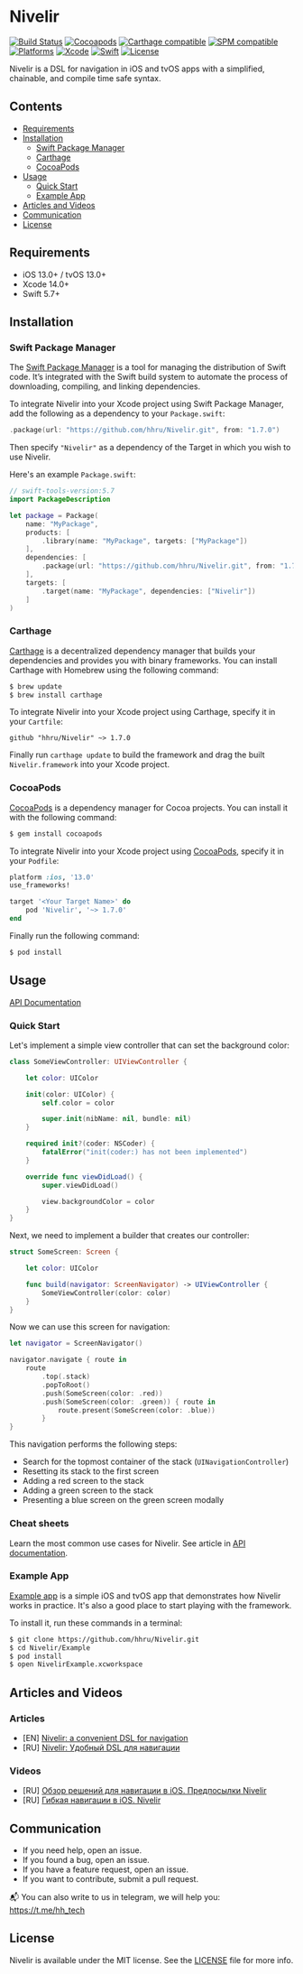 # Nivelir
[![Build Status](https://github.com/hhru/Nivelir/workflows/CI/badge.svg?branch=main)](https://github.com/hhru/Nivelir/actions)
[![Cocoapods](https://img.shields.io/cocoapods/v/Nivelir)](http://cocoapods.org/pods/Nivelir)
[![Carthage compatible](https://img.shields.io/badge/Carthage-Compatible-brightgreen)](https://github.com/Carthage/Carthage)
[![SPM compatible](https://img.shields.io/badge/SPM-Compatible-brightgreen)](https://swift.org/package-manager/)
[![Platforms](https://img.shields.io/cocoapods/p/Nivelir)](https://developer.apple.com/discover/)
[![Xcode](https://img.shields.io/badge/Xcode-14-blue)](https://developer.apple.com/xcode)
[![Swift](https://img.shields.io/badge/Swift-5.7-orange)](https://swift.org)
[![License](https://img.shields.io/github/license/hhru/Nivelir)](https://opensource.org/licenses/MIT)

Nivelir is a DSL for navigation in iOS and tvOS apps with a simplified, chainable, and compile time safe syntax.


## Contents
- [Requirements](#requirements)
- [Installation](#installation)
    - [Swift Package Manager](#swift-package-manager)
    - [Carthage](#carthage)
    - [CocoaPods](#cocoapods)
- [Usage](#usage)
    - [Quick Start](#quick-start)
    - [Example App](#example-app)
- [Articles and Videos](#articles-and-videos)
- [Communication](#communication)
- [License](#license)


## Requirements
- iOS 13.0+ / tvOS 13.0+
- Xcode 14.0+
- Swift 5.7+


## Installation
### Swift Package Manager
The [Swift Package Manager](https://swift.org/package-manager/) is a tool for managing the distribution of Swift code. It’s integrated with the Swift build system to automate the process of downloading, compiling, and linking dependencies.

To integrate Nivelir into your Xcode project using Swift Package Manager,
add the following as a dependency to your `Package.swift`:
``` swift
.package(url: "https://github.com/hhru/Nivelir.git", from: "1.7.0")
```
Then specify `"Nivelir"` as a dependency of the Target in which you wish to use Nivelir.

Here's an example `Package.swift`:
``` swift
// swift-tools-version:5.7
import PackageDescription

let package = Package(
    name: "MyPackage",
    products: [
        .library(name: "MyPackage", targets: ["MyPackage"])
    ],
    dependencies: [
        .package(url: "https://github.com/hhru/Nivelir.git", from: "1.7.0")
    ],
    targets: [
        .target(name: "MyPackage", dependencies: ["Nivelir"])
    ]
)
```


### Carthage
[Carthage](https://github.com/Carthage/Carthage) is a decentralized dependency manager that builds your dependencies and provides you with binary frameworks. You can install Carthage with Homebrew using the following command:
``` sh
$ brew update
$ brew install carthage
```

To integrate Nivelir into your Xcode project using Carthage, specify it in your `Cartfile`:
``` ogdl
github "hhru/Nivelir" ~> 1.7.0
```

Finally run `carthage update` to build the framework and drag the built `Nivelir.framework` into your Xcode project.


### CocoaPods
[CocoaPods](http://cocoapods.org) is a dependency manager for Cocoa projects. You can install it with the following command:
``` bash
$ gem install cocoapods
```

To integrate Nivelir into your Xcode project using [CocoaPods](http://cocoapods.org), specify it in your `Podfile`:
``` ruby
platform :ios, '13.0'
use_frameworks!

target '<Your Target Name>' do
    pod 'Nivelir', '~> 1.7.0'
end
```

Finally run the following command:
``` bash
$ pod install
```

## Usage
[API Documentation](http://tech.hh.ru/Nivelir/documentation/nivelir)

### Quick Start
Let's implement a simple view controller that can set the background color:

``` swift
class SomeViewController: UIViewController {

    let color: UIColor

    init(color: UIColor) {
        self.color = color

        super.init(nibName: nil, bundle: nil)
    }

    required init?(coder: NSCoder) {
        fatalError("init(coder:) has not been implemented")
    }

    override func viewDidLoad() {
        super.viewDidLoad()

        view.backgroundColor = color
    }
}
```

Next, we need to implement a builder that creates our controller:

``` swift
struct SomeScreen: Screen {

    let color: UIColor

    func build(navigator: ScreenNavigator) -> UIViewController {
        SomeViewController(color: color)
    }
}
```

Now we can use this screen for navigation:

``` swift
let navigator = ScreenNavigator()

navigator.navigate { route in
    route
        .top(.stack)
        .popToRoot()
        .push(SomeScreen(color: .red))
        .push(SomeScreen(color: .green)) { route in
            route.present(SomeScreen(color: .blue))
        }
}
```

This navigation performs the following steps:
- Search for the topmost container of the stack (`UINavigationController`)
- Resetting its stack to the first screen
- Adding a red screen to the stack
- Adding a green screen to the stack
- Presenting a blue screen on the green screen modally

### Cheat sheets
Learn the most common use cases for Nivelir. See article in [API documentation](http://tech.hh.ru/Nivelir/documentation/nivelir/cheatsheet).

### Example App
[Example app](Example) is a simple iOS and tvOS app that demonstrates how Nivelir works in practice.
It's also a good place to start playing with the framework.

To install it, run these commands in a terminal:

``` sh
$ git clone https://github.com/hhru/Nivelir.git
$ cd Nivelir/Example
$ pod install
$ open NivelirExample.xcworkspace
```


## Articles and Videos
### Articles
- [EN] [Nivelir: a convenient DSL for navigation](https://medium.com/hh-ru/nivelir-b6c550332971)
- [RU] [Nivelir: Удобный DSL для навигации](https://habr.com/ru/company/hh/blog/572488/)

### Videos
- [RU] [Обзор решений для навигации в iOS. Предпосылки Nivelir](https://youtu.be/FjAwpocB6rA)
- [RU] [Гибкая навигации в iOS. Nivelir](https://youtu.be/GcPTi8-WIn8)


## Communication
- If you need help, open an issue.
- If you found a bug, open an issue.
- If you have a feature request, open an issue.
- If you want to contribute, submit a pull request.

📬 You can also write to us in telegram, we will help you: https://t.me/hh_tech


## License
Nivelir is available under the MIT license. See the [LICENSE](LICENSE) file for more info.
